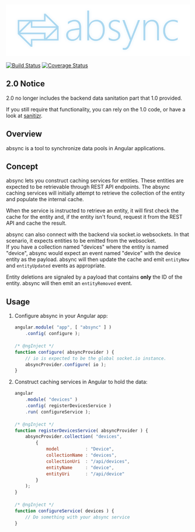 ![](doc/logo.png)

[![Build Status](https://travis-ci.org/oliversalzburg/absync.svg?branch=master)](https://travis-ci.org/oliversalzburg/absync)
[![Coverage Status](https://coveralls.io/repos/github/oliversalzburg/absync/badge.svg?branch=master)](https://coveralls.io/github/oliversalzburg/absync?branch=master)

## 2.0 Notice
2.0 no longer includes the backend data sanitation part that 1.0 provided.

If you still require that functionality, you can rely on the 1.0 code, or have a look at [sanitizr](https://github.com/oliversalzburg/sanitizr).

## Overview

absync is a tool to synchronize data pools in Angular applications.

## Concept
absync lets you construct caching services for entities. These entities are expected to be retrievable through REST API
endpoints. The absync caching services will initially attempt to retrieve the collection of the entity and populate the
internal cache.

When the service is instructed to retrieve an entity, it will first check the cache for the entity and, if the entity
isn't found, request it from the REST API and cache the result.

absync can also connect with the backend via socket.io websockets. In that scenario, it expects entities to be emitted
from the websocket.  
If you have a collection named "devices" where the entity is named "device", absync would expect an event named "device"
with the device entity as the payload. absync will then update the cache and emit `entityNew` and `entityUpdated` events
as appropriate.

Entity deletions are signaled by a payload that contains **only** the ID of the entity. absync will then emit an
`entityRemoved` event.

## Usage
1. Configure absync in your Angular app:

	```js
	angular.module( "app", [ "absync" ] )
		.config( configure );
	
	/* @ngInject */
	function configure( absyncProvider ) {
		// io is expected to be the global socket.io instance.
		absyncProvider.configure( io );
	}
	```

2. Construct caching services in Angular to hold the data:

	```js
	angular
		.module( "devices" )
		.config( registerDevicesService )
		.run( configureService );

	/* @ngInject */
	function registerDevicesService( absyncProvider ) {
		absyncProvider.collection( "devices",
			{
				model          : "Device",
				collectionName : "devices",
				collectionUri  : "/api/devices",
				entityName     : "device",
				entityUri      : "/api/device"
			}
		);
	}

	/* @ngInject */
	function configureService( devices ) {
		// Do something with your absync service
	}
	```

